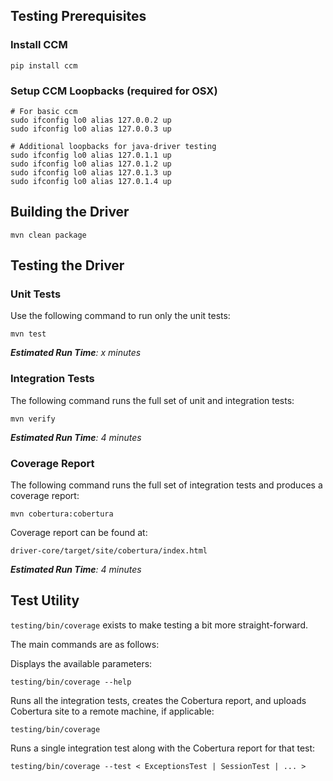 ## Testing Prerequisites

### Install CCM

    pip install ccm

### Setup CCM Loopbacks (required for OSX)

    # For basic ccm
    sudo ifconfig lo0 alias 127.0.0.2 up
    sudo ifconfig lo0 alias 127.0.0.3 up

    # Additional loopbacks for java-driver testing
    sudo ifconfig lo0 alias 127.0.1.1 up
    sudo ifconfig lo0 alias 127.0.1.2 up
    sudo ifconfig lo0 alias 127.0.1.3 up
    sudo ifconfig lo0 alias 127.0.1.4 up



## Building the Driver

    mvn clean package



## Testing the Driver

### Unit Tests

Use the following command to run only the unit tests:

    mvn test

_**Estimated Run Time**: x minutes_

### Integration Tests

The following command runs the full set of unit and integration tests:

    mvn verify

_**Estimated Run Time**: 4 minutes_

### Coverage Report

The following command runs the full set of integration tests and produces a
coverage report:

    mvn cobertura:cobertura

Coverage report can be found at:

    driver-core/target/site/cobertura/index.html

_**Estimated Run Time**: 4 minutes_



## Test Utility

`testing/bin/coverage` exists to make testing a bit more straight-forward.

The main commands are as follows:

Displays the available parameters:

    testing/bin/coverage --help

Runs all the integration tests, creates the Cobertura report, and uploads Cobertura
site to a remote machine, if applicable:

    testing/bin/coverage

Runs a single integration test along with the Cobertura report for that test:

    testing/bin/coverage --test < ExceptionsTest | SessionTest | ... >
